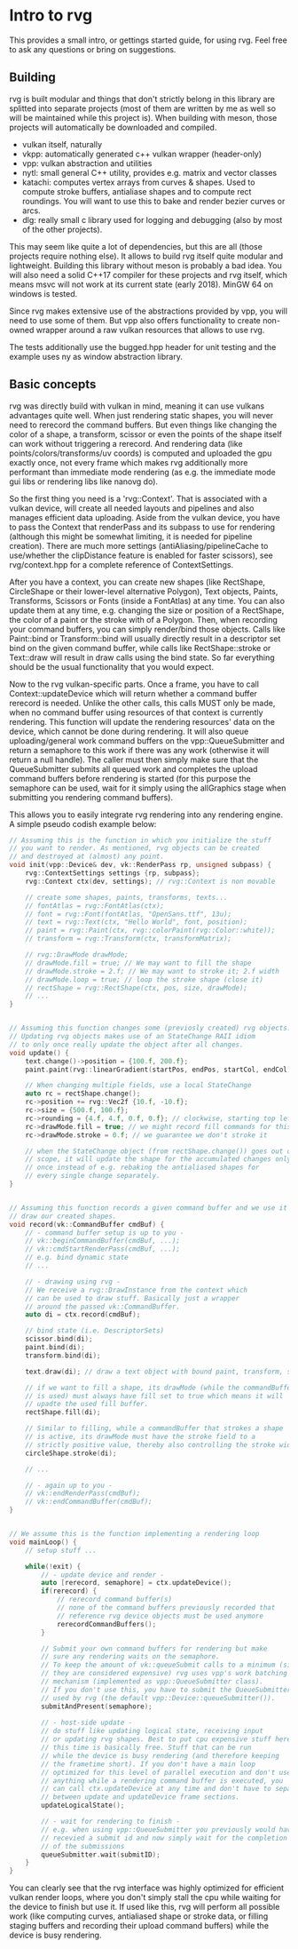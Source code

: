 # Intro to rvg

This provides a small intro, or gettings started guide, for using rvg.
Feel free to ask any questions or bring on suggestions.

## Building

rvg is built modular and things that don't strictly belong in
this library are splitted into separate projects (most of them are written
by me as well so will be maintained while this project is).
When building with meson, those projects will automatically be downloaded
and compiled.

  - vulkan itself, naturally
  - vkpp: automatically generated c++ vulkan wrapper (header-only)
  - vpp: vulkan abstraction and utilities
  - nytl: small general C++ utility, provides e.g. matrix and vector classes
  - katachi: computes vertex arrays from curves & shapes.
      Used to compute stroke buffers, antialiase shapes and to compute
	  rect roundings. You will want to use this to bake and render
	  bezier curves or arcs.
  - dlg: really small c library used for logging and debugging (also
    by most of the other projects).

This may seem like quite a lot of dependencies, but this are all (those
projects require nothing else). It allows to build rvg itself quite
modular and lightweight.
Building this library without meson is probably a bad idea.
You will also need a solid C++17 compiler for these projects and rvg itself,
which means msvc will not work at its current state (early 2018).
MinGW 64 on windows is tested.

Since rvg makes extensive use of the abstractions provided by vpp,
you will need to use some of them. But vpp also offers functionality
to create non-owned wrapper around a raw vulkan resources that allows
to use rvg.

The tests additionally use the bugged.hpp header for unit testing and
the example uses ny as window abstraction library.

## Basic concepts

rvg was directly build with vulkan in mind, meaning it can use vulkans
advantages quite well. When just rendering static shapes, you will
never need to rerecord the command buffers. But even things like changing
the color of a shape, a transform, scissor or even the points of
the shape itself can work without triggering a rerecord.
And rendering data (like points/colors/transforms/uv coords) is computed
and uploaded the gpu exactly once, not every frame which makes rvg
additionally more performant than immediate mode rendering (as e.g.
the immediate mode gui libs or rendering libs like nanovg do).

So the first thing you need is a 'rvg::Context'. That is associated
with a vulkan device, will create all needed layouts and pipelines and also
manages efficient data uploading. Aside from the vulkan device, you have
to pass the Context that renderPass and its subpass to use for rendering
(although this might be somewhat limiting, it is needed for pipeline creation).
There are much more settings (antiAliasing/pipelineCache to use/whether
the clipDistance feature is enabled for faster scissors), see rvg/context.hpp
for a complete reference of ContextSettings.

After you have a context, you can create new shapes (like RectShape, CircleShape or
their lower-level alternative Polygon), Text objects, Paints, Transforms, 
Scissors or Fonts (inside a FontAtlas) at any time. You can also update them 
at any time, e.g. changing the size or position of a RectShape, the color of a paint
or the stroke with of a Polygon.
Then, when recording your command buffers, you can simply render/bind those
objects. Calls like Paint::bind or Transform::bind will usually directly
result in a descriptor set bind on the given command buffer, while
calls like RectShape::stroke or Text::draw will result in draw calls using
the bind state. So far everything should be the usual functionality
that you would expect.

Now to the rvg vulkan-specific parts. Once a frame, you have to call
Context::updateDevice which will return whether a command buffer
rerecord is needed. Unlike the other calls, this calls MUST only be made,
when no command buffer using resources of that context is currently
rendering. This function will update the rendering resources' data
on the device, which cannot be done during rendering. It will also
queue uploading/general work command buffers on the vpp::QueueSubmitter
and return a semaphore to this work if there was any work (otherwise
it will return a null handle). The caller must then simply
make sure that the QueueSubmitter submits all queued work and completes
the upload command buffers before rendering is started (for
this purpose the semaphore can be used, wait for it simply using
the allGraphics stage when submitting you rendering command buffers).

This allows you to easily integrate rvg rendering into any rendering
engine. A simple pseudo codish example below:

```cpp
// Assuming this is the function in which you initialize the stuff
// you want to render. As mentioned, rvg objects can be created
// and destroyed at (almost) any point.
void init(vpp::Device& dev, vk::RenderPass rp, unsigned subpass) {
	rvg::ContextSettings settings {rp, subpass};
	rvg::Context ctx(dev, settings); // rvg::Context is non movable

	// create some shapes, paints, transforms, texts...
	// fontAtlas = rvg::FontAtlas(ctx);
	// font = rvg::Font(fontAtlas, "OpenSans.ttf", 13u);
	// text = rvg::Text(ctx, "Hello World", font, position);
	// paint = rvg::Paint(ctx, rvg::colorPaint(rvg::Color::white));
	// transform = rvg::Transform(ctx, transformMatrix);

	// rvg::DrawMode drawMode;
	// drawMode.fill = true; // We may want to fill the shape
	// drawMode.stroke = 2.f; // We may want to stroke it; 2.f width
	// drawMode.loop = true; // loop the stroke shape (close it)
	// rectShape = rvg::RectShape(ctx, pos, size, drawMode);
	// ...
}


// Assuming this function changes some (previosly created) rvg objects.
// Updating rvg objects makes use of an StateChange RAII idiom
// to only once really update the object after all changes.
void update() {
	text.change()->position = {100.f, 200.f};
	paint.paint(rvg::linearGradient(startPos, endPos, startCol, endCol));

	// When changing multiple fields, use a local StateChange
	auto rc = rectShape.change();
	rc->position += rvg::Vec2f {10.f, -10.f};
	rc->size = {500.f, 100.f};
	rc->rounding = {4.f, 4.f, 0.f, 0.f}; // clockwise, starting top left
	rc->drawMode.fill = true; // we might record fill commands for this shape
	rc->drawMode.stroke = 0.f; // we guarantee we don't stroke it

	// when the StateChange object (from rectShape.change()) goes out of
	// scope, it will update the shape for the accumulated changes only
	// once instead of e.g. rebaking the antialiased shapes for
	// every single change separately.
}


// Assuming this function records a given command buffer and we use it to
// draw our created shapes.
void record(vk::CommandBuffer cmdBuf) {
	// - command buffer setup is up to you -
	// vk::beginCommandBuffer(cmdBuf, ...);
	// vk::cmdStartRenderPass(cmdBuf, ...);
	// e.g. bind dynamic state
	// ...

	// - drawing using rvg -
	// We receive a rvg::DrawInstance from the context which
	// can be used to draw stuff. Basically just a wrapper
	// around the passed vk::CommandBuffer.
	auto di = ctx.record(cmdBuf);

	// bind state (i.e. DescriptorSets)
	scissor.bind(di);
	paint.bind(di);
	transform.bind(di);

	text.draw(di); // draw a text object with bound paint, transform, scissor

	// if we want to fill a shape, its drawMode (while the commandBuffer
	// is used) must always have fill set to true which means it will
	// upadte the used fill buffer.
	rectShape.fill(di);

	// Similar to filling, while a commandBuffer that strokes a shape
	// is active, its drawMode must have the stroke field to a
	// strictly positive value, thereby also controlling the stroke width.
	circleShape.stroke(di);

	// ...

	// - again up to you -
	// vk::endRenderPass(cmdBuf);
	// vk::endCommandBuffer(cmdBuf);
}


// We assume this is the function implementing a rendering loop
void mainLoop() {
	// setup stuff ...

	while(!exit) {
		// - update device and render -
		auto [rerecord, semaphore] = ctx.updateDevice();
		if(rerecord) {
			// rerecord command buffer(s)
			// none of the command buffers previously recorded that
			// reference rvg device objects must be used anymore
			rerecordCommandBuffers();
		}

		// Submit your own command buffers for rendering but make
		// sure any rendering waits on the semaphore.
		// To keep the amount of vk::queueSubmit calls to a minimum (since
		// they are considered expensive) rvg uses vpp's work batching
		// mechanism (implemented as vpp::QueueSubmitter class).
		// If you don't use this, you have to submit the QueueSubmitter
		// used by rvg (the default vpp::Device::queueSubmitter()).
		submitAndPresent(semaphore);
		
		// - host-side update -
		// do stuff like updating logical state, receiving input
		// or updating rvg shapes. Best to put cpu expensive stuff here since
		// this time is basically free. Stuff that can be run
		// while the device is busy rendering (and therefore keeping
		// the frametime short). If you don't have a main loop
		// optimized for this level of parallel execution and don't use the cpu
		// anything while a rendering command buffer is executed, you
		// can call ctx.updateDevice at any time and don't have to separate
		// between update and updateDevice frame sections.
		updateLogicalState();

		// - wait for rendering to finish -
		// e.g. when using vpp::QueueSubmitter you previously would have
		// recevied a submit id and now simply wait for the completion
		// of the submissions
		queueSubmitter.wait(submitID);
	}
}
```

You can clearly see that the rvg interface was highly optimized for efficient
vulkan render loops, where you don't simply stall the cpu while waiting
for the device to finish but use it. If used like this, rvg will perform
all possible work (like computing curves, antialiased shape or stroke data, 
or filling staging buffers and recording their upload command buffers) while
the device is busy rendering.
